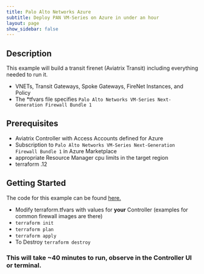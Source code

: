 ```yaml
---
title: Palo Alto Networks Azure
subtitle: Deploy PAN VM-Series on Azure in under an hour
layout: page
show_sidebar: false
---
```


## Description

This example will build a transit firenet (Aviatrix Transit) including everything needed to run it.

- VNETs, Transit Gateways, Spoke Gateways, FireNet Instances, and Policy
- The *tfvars file specifies ```Palo Alto Networks VM-Series Next-Generation Firewall Bundle 1``` 
  

## Prerequisites

- Aviatrix Controller with Access Accounts defined for Azure
- Subscription to ```Palo Alto Networks VM-Series Next-Generation Firewall Bundle 1``` in Azure Marketplace
- appropriate Resource Manager cpu limits in the target region
- terraform .12
  
## Getting Started

The code for this example can be found [here.](https://github.com/AviatrixSystems/terraform-solutions/tree/master/solutions/transit-firenet/pan-azure)

- Modify terraform.tfvars with values for **your** Controller (examples for common firewall images are there)
- ```terraform init```
- ```terraform plan```
- ```terraform apply```
- To Destroy ```terraform destroy ```

### This will take **~40 minutes** to run, observe in the Controller UI or terminal. 
